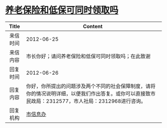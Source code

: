 # <a href="http://www.shangluo.gov.cn/zmhd/ldxxxx.jsp?urltype=leadermail.LeaderMailContentUrl&wbtreeid=1112&leadermailid=1260">养老保险和低保可同时领取吗</a>
|Title|Content|
|:---:|---|
|来信时间|2012-06-25|
|来信内容|市长你好；请问养老保险和低保可同时领取吗；在此致谢|
|回复时间|2012-06-26|
|回复内容|你好，你所提出的问题涉及两个不同的社会保障制度，请将你的情况说明详细，以便我们作出答复。或你可以直接致市民政局：2312577，市人社局：2312968进行咨询。|
|回复机构|<a href="../../categories/agencies/市信息办.md">市信息办</a>|
